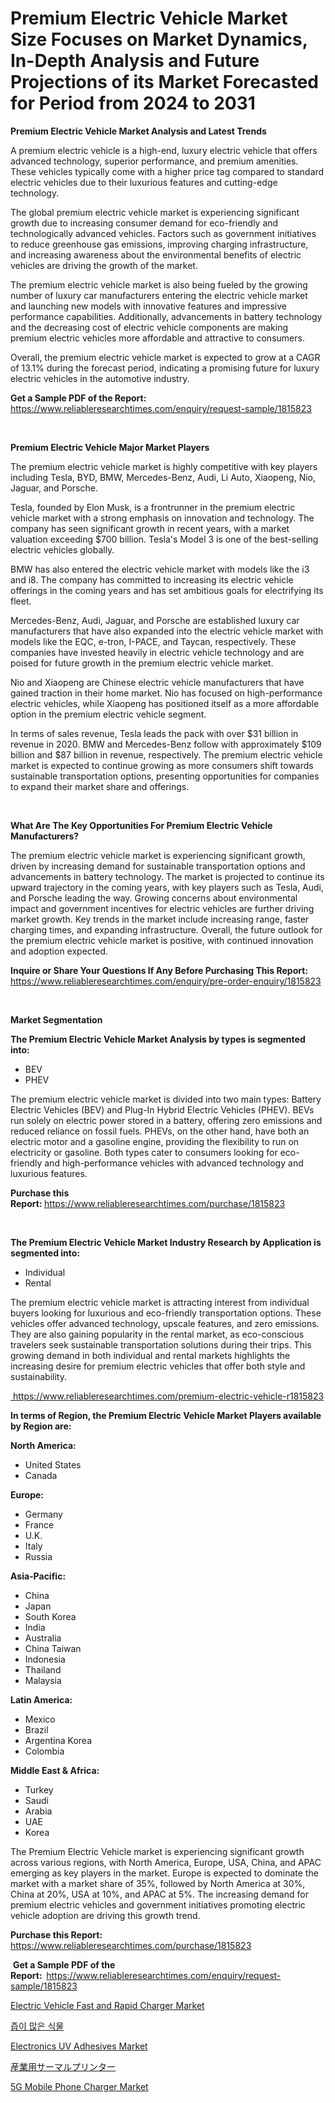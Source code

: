 <p><h1>Premium Electric Vehicle Market Size Focuses on Market Dynamics, In-Depth Analysis and Future Projections of its Market Forecasted for Period from 2024 to 2031</h1></p><p><strong>Premium Electric Vehicle Market Analysis and Latest Trends</strong></p>
<p><p>A premium electric vehicle is a high-end, luxury electric vehicle that offers advanced technology, superior performance, and premium amenities. These vehicles typically come with a higher price tag compared to standard electric vehicles due to their luxurious features and cutting-edge technology.</p><p>The global premium electric vehicle market is experiencing significant growth due to increasing consumer demand for eco-friendly and technologically advanced vehicles. Factors such as government initiatives to reduce greenhouse gas emissions, improving charging infrastructure, and increasing awareness about the environmental benefits of electric vehicles are driving the growth of the market.</p><p>The premium electric vehicle market is also being fueled by the growing number of luxury car manufacturers entering the electric vehicle market and launching new models with innovative features and impressive performance capabilities. Additionally, advancements in battery technology and the decreasing cost of electric vehicle components are making premium electric vehicles more affordable and attractive to consumers.</p><p>Overall, the premium electric vehicle market is expected to grow at a CAGR of 13.1% during the forecast period, indicating a promising future for luxury electric vehicles in the automotive industry.</p></p>
<p><strong>Get a Sample PDF of the Report:&nbsp;</strong> <a href="https://www.reliableresearchtimes.com/enquiry/request-sample/1815823">https://www.reliableresearchtimes.com/enquiry/request-sample/1815823</a></p>
<p>&nbsp;</p>
<p><strong>Premium Electric Vehicle Major Market Players</strong></p>
<p><p>The premium electric vehicle market is highly competitive with key players including Tesla, BYD, BMW, Mercedes-Benz, Audi, Li Auto, Xiaopeng, Nio, Jaguar, and Porsche. </p><p>Tesla, founded by Elon Musk, is a frontrunner in the premium electric vehicle market with a strong emphasis on innovation and technology. The company has seen significant growth in recent years, with a market valuation exceeding $700 billion. Tesla's Model 3 is one of the best-selling electric vehicles globally.</p><p>BMW has also entered the electric vehicle market with models like the i3 and i8. The company has committed to increasing its electric vehicle offerings in the coming years and has set ambitious goals for electrifying its fleet.</p><p>Mercedes-Benz, Audi, Jaguar, and Porsche are established luxury car manufacturers that have also expanded into the electric vehicle market with models like the EQC, e-tron, I-PACE, and Taycan, respectively. These companies have invested heavily in electric vehicle technology and are poised for future growth in the premium electric vehicle market.</p><p>Nio and Xiaopeng are Chinese electric vehicle manufacturers that have gained traction in their home market. Nio has focused on high-performance electric vehicles, while Xiaopeng has positioned itself as a more affordable option in the premium electric vehicle segment.</p><p>In terms of sales revenue, Tesla leads the pack with over $31 billion in revenue in 2020. BMW and Mercedes-Benz follow with approximately $109 billion and $87 billion in revenue, respectively. The premium electric vehicle market is expected to continue growing as more consumers shift towards sustainable transportation options, presenting opportunities for companies to expand their market share and offerings.</p></p>
<p>&nbsp;</p>
<p><strong>What Are The Key Opportunities For Premium Electric Vehicle Manufacturers?</strong></p>
<p><p>The premium electric vehicle market is experiencing significant growth, driven by increasing demand for sustainable transportation options and advancements in battery technology. The market is projected to continue its upward trajectory in the coming years, with key players such as Tesla, Audi, and Porsche leading the way. Growing concerns about environmental impact and government incentives for electric vehicles are further driving market growth. Key trends in the market include increasing range, faster charging times, and expanding infrastructure. Overall, the future outlook for the premium electric vehicle market is positive, with continued innovation and adoption expected.</p></p>
<p><strong>Inquire or Share Your Questions If Any Before Purchasing This Report:</strong> <a href="https://www.reliableresearchtimes.com/enquiry/pre-order-enquiry/1815823">https://www.reliableresearchtimes.com/enquiry/pre-order-enquiry/1815823</a></p>
<p>&nbsp;</p>
<p><strong>Market Segmentation</strong></p>
<p><strong>The Premium Electric Vehicle Market Analysis by types is segmented into:</strong></p>
<p><ul><li>BEV</li><li>PHEV</li></ul></p>
<p><p>The premium electric vehicle market is divided into two main types: Battery Electric Vehicles (BEV) and Plug-In Hybrid Electric Vehicles (PHEV). BEVs run solely on electric power stored in a battery, offering zero emissions and reduced reliance on fossil fuels. PHEVs, on the other hand, have both an electric motor and a gasoline engine, providing the flexibility to run on electricity or gasoline. Both types cater to consumers looking for eco-friendly and high-performance vehicles with advanced technology and luxurious features.</p></p>
<p><strong>Purchase this Report:&nbsp;</strong><a href="https://www.reliableresearchtimes.com/purchase/1815823">https://www.reliableresearchtimes.com/purchase/1815823</a></p>
<p>&nbsp;</p>
<p><strong>The Premium Electric Vehicle Market Industry Research by Application is segmented into:</strong></p>
<p><ul><li>Individual</li><li>Rental</li></ul></p>
<p><p>The premium electric vehicle market is attracting interest from individual buyers looking for luxurious and eco-friendly transportation options. These vehicles offer advanced technology, upscale features, and zero emissions. They are also gaining popularity in the rental market, as eco-conscious travelers seek sustainable transportation solutions during their trips. This growing demand in both individual and rental markets highlights the increasing desire for premium electric vehicles that offer both style and sustainability.</p></p>
<p><a href="https://www.reliableresearchtimes.com/premium-electric-vehicle-r1815823">&nbsp;https://www.reliableresearchtimes.com/premium-electric-vehicle-r1815823</a></p>
<p><strong>In terms of Region, the Premium Electric Vehicle Market Players available by Region are:</strong></p>
<p>
    <p> <strong> North America: </strong>
        <ul>
            <li>United States</li>
            <li>Canada</li>
        </ul>
        </p> 
    <p> <strong> Europe: </strong>
        <ul>
            <li>Germany</li>
            <li>France</li>
            <li>U.K.</li>
            <li>Italy</li>
            <li>Russia</li>
        </ul>
        </p> 
    <p> <strong> Asia-Pacific: </strong>
        <ul>
            <li>China</li>
            <li>Japan</li>
            <li>South Korea</li>
            <li>India</li>
            <li>Australia</li>
            <li>China Taiwan</li>
            <li>Indonesia</li>
            <li>Thailand</li>
            <li>Malaysia</li>
        </ul>
        </p> 
    <p> <strong> Latin America: </strong>
        <ul>
            <li>Mexico</li>
            <li>Brazil</li>
            <li>Argentina Korea</li>
            <li>Colombia</li>
        </ul>
        </p> 
    <p> <strong> Middle East & Africa: </strong>
        <ul>
            <li>Turkey</li>
            <li>Saudi</li>
            <li>Arabia</li>
            <li>UAE</li>
            <li>Korea</li>
        </ul>
    </p>
    </p>
<p><p>The Premium Electric Vehicle market is experiencing significant growth across various regions, with North America, Europe, USA, China, and APAC emerging as key players in the market. Europe is expected to dominate the market with a market share of 35%, followed by North America at 30%, China at 20%, USA at 10%, and APAC at 5%. The increasing demand for premium electric vehicles and government initiatives promoting electric vehicle adoption are driving this growth trend.</p></p>
<p><strong>Purchase this Report: </strong><a href="https://www.reliableresearchtimes.com/purchase/1815823">https://www.reliableresearchtimes.com/purchase/1815823</a></p>
<p>&nbsp;<strong>Get a Sample PDF of the Report:&nbsp;&nbsp;</strong><a href="https://www.reliableresearchtimes.com/enquiry/request-sample/1815823">https://www.reliableresearchtimes.com/enquiry/request-sample/1815823</a></p>
<p><strong></strong></p>
<p><p><a href="https://medium.com/@swilliamn8765/electric-vehicle-fast-and-rapid-charger-market-report-by-product-type-less-than50-kw-charging-a0e9455b7a18">Electric Vehicle Fast and Rapid Charger Market</a></p><p><a href="https://github.com/hzumrdvas204296/Market-Research-Report-List-3/blob/main/41280774118.md">즙이 많은 식물</a></p><p><a href="https://issuu.com/reportprime-2/docs/electronics-uv-adhesives-market-size-2030.pptx">Electronics UV Adhesives Market</a></p><p><a href="https://github.com/avbqbctihcbe2/Market-Research-Report-List-3/blob/main/8912879540.md">産業用サーマルプリンター</a></p><p><a href="https://medium.com/@daleaams71/global-5g-mobile-phone-charger-market-size-and-market-trends-analysis-by-regional-outlook-abb22bd5d938">5G Mobile Phone Charger Market</a></p></p>